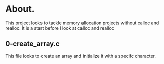 # About.
This project looks to tackle memory allocation projects without calloc and realloc.
It is a start before I look at calloc and realloc
## 0-create_array.c
This file looks to create an array and initialize it with a specifc character.
